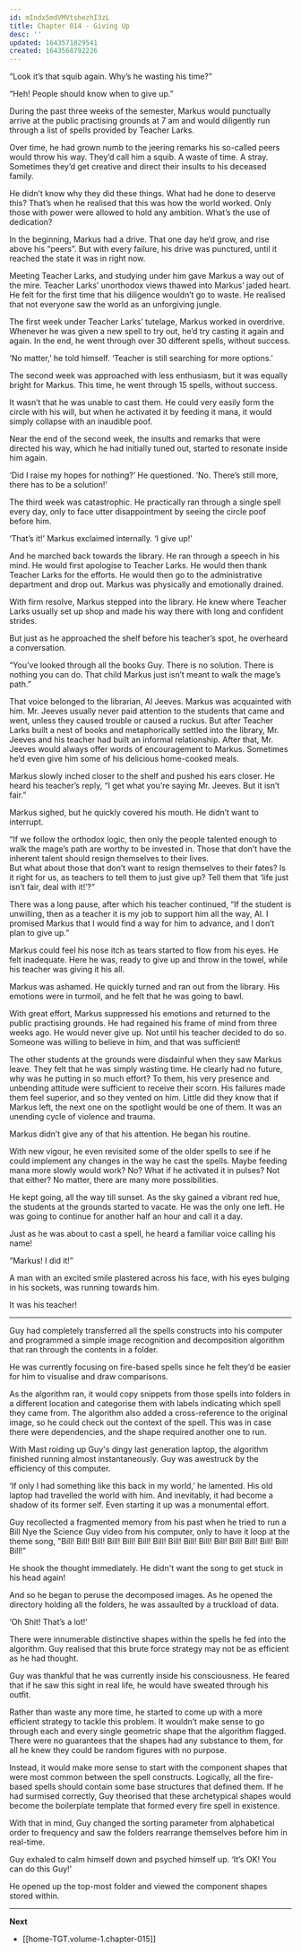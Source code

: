 ```yaml
---
id: mIndx5mdVMVtshezhI3zL
title: Chapter 014 - Giving Up
desc: ''
updated: 1643571829541
created: 1643568792226
---
```


“Look it’s that squib again. Why’s he wasting his time?”

“Heh! People should know when to give up.”

During the past three weeks of the semester, Markus would punctually arrive at the public practising grounds at 7 am and would diligently run through a list of spells provided by Teacher Larks.

Over time, he had grown numb to the jeering remarks his so-called peers would throw his way. They’d call him a squib. A waste of time. A stray. Sometimes they’d get creative and direct their insults to his deceased family.

He didn’t know why they did these things. What had he done to deserve this? That’s when he realised that this was how the world worked. Only those with power were allowed to hold any ambition. What’s the use of dedication?

In the beginning, Markus had a drive. That one day he’d grow, and rise above his “peers”. But with every failure, his drive was punctured, until it reached the state it was in right now.

Meeting Teacher Larks, and studying under him gave Markus a way out of the mire. Teacher Larks’ unorthodox views thawed into Markus’ jaded heart. He felt for the first time that his diligence wouldn’t go to waste. He realised that not everyone saw the world as an unforgiving jungle.

The first week under Teacher Larks’ tutelage, Markus worked in overdrive. Whenever he was given a new spell to try out, he’d try casting it again and again. In the end, he went through over 30 different spells, without success.

‘No matter,’ he told himself. ‘Teacher is still searching for more options.’

The second week was approached with less enthusiasm, but it was equally bright for Markus. This time, he went through 15 spells, without success.

It wasn’t that he was unable to cast them. He could very easily form the circle with his will, but when he activated it by feeding it mana, it would simply collapse with an inaudible poof.

Near the end of the second week, the insults and remarks that were directed his way, which he had initially tuned out, started to resonate inside him again.

‘Did I raise my hopes for nothing?’ He questioned. ‘No. There’s still more, there has to be a solution!’

The third week was catastrophic. He practically ran through a single spell every day, only to face utter disappointment by seeing the circle poof before him.

‘That’s it!’ Markus exclaimed internally. ‘I give up!’

And he marched back towards the library. He ran through a speech in his mind. He would first apologise to Teacher Larks. He would then thank Teacher Larks for the efforts. He would then go to the administrative department and drop out. Markus was physically and emotionally drained.

With firm resolve, Markus stepped into the library. He knew where Teacher Larks usually set up shop and made his way there with long and confident strides.

But just as he approached the shelf before his teacher’s spot, he overheard a conversation.

“You’ve looked through all the books Guy. There is no solution. There is nothing you can do. That child Markus just isn’t meant to walk the mage’s path.”

That voice belonged to the librarian, Al Jeeves. Markus was acquainted with him. Mr. Jeeves usually never paid attention to the students that came and went, unless they caused trouble or caused a ruckus. But after Teacher Larks built a nest of books and metaphorically settled into the library, Mr. Jeeves and his teacher had built an informal relationship. After that, Mr. Jeeves would always offer words of encouragement to Markus. Sometimes he’d even give him some of his delicious home-cooked meals.

Markus slowly inched closer to the shelf and pushed his ears closer. He heard his teacher’s reply, “I get what you’re saying Mr. Jeeves. But it isn’t fair.”

Markus sighed, but he quickly covered his mouth. He didn’t want to interrupt.

“If we follow the orthodox logic, then only the people talented enough to walk the mage’s path are worthy to be invested in. Those that don’t have the inherent talent should resign themselves to their lives.  
But what about those that don’t want to resign themselves to their fates? Is it right for us, as teachers to tell them to just give up? Tell them that ‘life just isn’t fair, deal with it!’?”

There was a long pause, after which his teacher continued, “If the student is unwilling, then as a teacher it is my job to support him all the way, Al. I promised Markus that I would find a way for him to advance, and I don’t plan to give up.”

Markus could feel his nose itch as tears started to flow from his eyes. He felt inadequate. Here he was, ready to give up and throw in the towel, while his teacher was giving it his all.

Markus was ashamed. He quickly turned and ran out from the library. His emotions were in turmoil, and he felt that he was going to bawl.

With great effort, Markus suppressed his emotions and returned to the public practising grounds. He had regained his frame of mind from three weeks ago. He would never give up. Not until his teacher decided to do so. Someone was willing to believe in him, and that was sufficient!

The other students at the grounds were disdainful when they saw Markus leave. They felt that he was simply wasting time. He clearly had no future, why was he putting in so much effort? To them, his very presence and unbending attitude were sufficient to receive their scorn. His failures made them feel superior, and so they vented on him. Little did they know that if Markus left, the next one on the spotlight would be one of them. It was an unending cycle of violence and trauma.

Markus didn’t give any of that his attention. He began his routine.

With new vigour, he even revisited some of the older spells to see if he could implement any changes in the way he cast the spells. Maybe feeding mana more slowly would work? No? What if he activated it in pulses? Not that either? No matter, there are many more possibilities.

He kept going, all the way till sunset. As the sky gained a vibrant red hue, the students at the grounds started to vacate. He was the only one left. He was going to continue for another half an hour and call it a day.

Just as he was about to cast a spell, he heard a familiar voice calling his name!

“Markus! I did it!”

A man with an excited smile plastered across his face, with his eyes bulging in his sockets, was running towards him.

It was his teacher!

____

Guy had completely transferred all the spells constructs into his computer and programmed a simple image recognition and decomposition algorithm that ran through the contents in a folder.

He was currently focusing on fire-based spells since he felt they’d be easier for him to visualise and draw comparisons.

As the algorithm ran, it would copy snippets from those spells into folders in a different location and categorise them with labels indicating which spell they came from. The algorithm also added a cross-reference to the original image, so he could check out the context of the spell. This was in case there were dependencies, and the shape required another one to run.

With Mast roiding up Guy's dingy last generation laptop, the algorithm finished running almost instantaneously. Guy was awestruck by the efficiency of this computer.

‘If only I had something like this back in my world,’ he lamented. His old laptop had travelled the world with him. And inevitably, it had become a shadow of its former self. Even starting it up was a monumental effort.

Guy recollected a fragmented memory from his past when he tried to run a Bill Nye the Science Guy video from his computer, only to have it loop at the theme song, "Bill! Bill! Bill! Bill! Bill! Bill! Bill! Bill! Bill! Bill! Bill! Bill! Bill! Bill! Bill! Bill!"

He shook the thought immediately. He didn't want the song to get stuck in his head again!

And so he began to peruse the decomposed images. As he opened the directory holding all the folders, he was assaulted by a truckload of data.

‘Oh Shit! That’s a lot!’

There were innumerable distinctive shapes within the spells he fed into the algorithm. Guy realised that this brute force strategy may not be as efficient as he had thought.

Guy was thankful that he was currently inside his consciousness. He feared that if he saw this sight in real life, he would have sweated through his outfit.

Rather than waste any more time, he started to come up with a more efficient strategy to tackle this problem. It wouldn’t make sense to go through each and every single geometric shape that the algorithm flagged. There were no guarantees that the shapes had any substance to them, for all he knew they could be random figures with no purpose.

Instead, it would make more sense to start with the component shapes that were most common between the spell constructs. Logically, all the fire-based spells should contain some base structures that defined them. If he had surmised correctly, Guy theorised that these archetypical shapes would become the boilerplate template that formed every fire spell in existence.

With that in mind, Guy changed the sorting parameter from alphabetical order to frequency and saw the folders rearrange themselves before him in real-time.

Guy exhaled to calm himself down and psyched himself up. ‘It’s OK! You can do this Guy!’

He opened up the top-most folder and viewed the component shapes stored within.

____

**Next**
* [[home-TGT.volume-1.chapter-015]]
